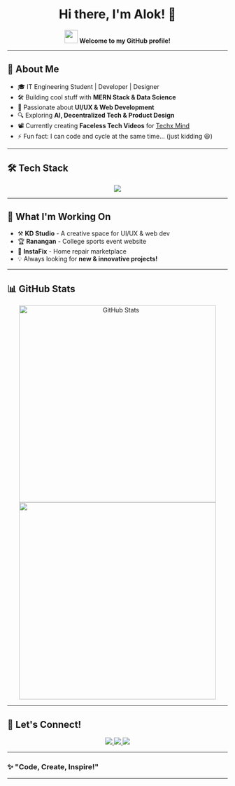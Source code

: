 <!-- Hey there, curious coder! Thanks for stopping by. 🌟 -->
<h1 align="center">Hi there, I'm Alok! 👋</h1>

<p align="center">
  <img src="https://media.giphy.com/media/hvRJCLFzcasrR4ia7z/giphy.gif" width="30px">
  <b>Welcome to my GitHub profile!</b>
</p>

---

## 🚀 **About Me**
- 🎓 IT Engineering Student | Developer | Designer  
- 🛠️ Building cool stuff with **MERN Stack & Data Science**  
- 🎨 Passionate about **UI/UX & Web Development**  
- 🔍 Exploring **AI, Decentralized Tech & Product Design**  
- 📽️ Currently creating **Faceless Tech Videos** for [Techx Mind](https://www.youtube.com)  
- ⚡ Fun fact: I can code and cycle at the same time... (just kidding 😆)  

---

## 🛠️ **Tech Stack**
<p align="center">
  <img src="https://skillicons.dev/icons?i=html,css,js,react,nodejs,mongodb,python,git,figma" />
</p>

---

## 📌 **What I'm Working On**
- ⚒️ **KD Studio** - A creative space for UI/UX & web dev  
- 🏆 **Ranangan** - College sports event website  
- 🔧 **InstaFix** - Home repair marketplace  
- 💡 Always looking for **new & innovative projects!**  

---

## 📊 **GitHub Stats**
<p align="center">
  <img src="https://github-readme-stats.vercel.app/api?username=Alok&show_icons=true&theme=radical" alt="GitHub Stats" width="450px"/>
  <br>
  <img src="https://github-readme-streak-stats.herokuapp.com/?user=Alok&theme=radical" width="450px"/>
</p>

---

## 💬 **Let's Connect!**
<p align="center">
  <a href="https://www.linkedin.com/in/alok" target="_blank">
    <img src="https://img.shields.io/badge/LinkedIn-%230077B5.svg?style=for-the-badge&logo=linkedin&logoColor=white" />
  </a>
  <a href="https://github.com/alok" target="_blank">
    <img src="https://img.shields.io/badge/GitHub-%23181717.svg?style=for-the-badge&logo=github&logoColor=white" />
  </a>
  <a href="https://twitter.com/alok" target="_blank">
    <img src="https://img.shields.io/badge/Twitter-%231DA1F2.svg?style=for-the-badge&logo=twitter&logoColor=white" />
  </a>
</p>

---

### ✨ **"Code, Create, Inspire!"**
---

<!-- Thanks for checking out my profile! Keep coding 🚀 -->
